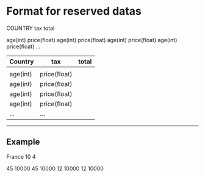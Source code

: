# Format for reserved datas

COUNTRY tax total

age(int) price(float)
age(int) price(float)
age(int) price(float)
age(int) price(float)
...

| Country  | tax          | total |
| -------- | ------------ | ----- |
|          |              |
| age(int) | price(float) |
| age(int) | price(float) |
| age(int) | price(float) |
| age(int) | price(float) |
| ...      | ...          |

---

## Example

France 10 4

45 10000
45 10000
12 10000
12 10000
